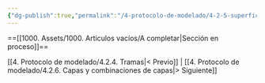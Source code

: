 ```yaml
---
{"dg-publish":true,"permalink":"/4-protocolo-de-modelado/4-2-5-superficies/","created":"2025-01-28T09:52:13.483-03:00","updated":"2025-01-29T19:52:57.560-03:00"}
---
```


==[[1000. Assets/1000. Artículos vacíos/A completar\|Sección en proceso]]==

[[4. Protocolo de modelado/4.2.4. Tramas\|< Previo]] | [[4. Protocolo de modelado/4.2.6. Capas y combinaciones de capas\|> Siguiente]]